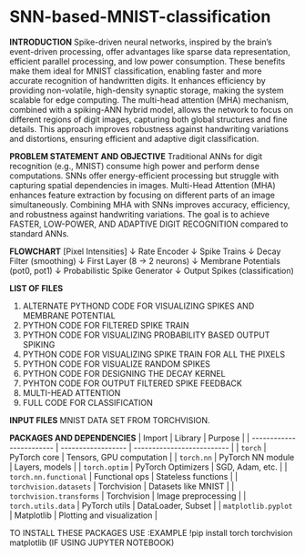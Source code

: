# SNN-based-MNIST-classification

**INTRODUCTION**
Spike-driven neural networks, inspired by the brain’s event-driven processing, offer advantages like sparse data representation, efficient parallel processing, and low power consumption. These benefits make them ideal for MNIST classification, enabling faster and more accurate recognition of handwritten digits.
It enhances efficiency by providing non-volatile, high-density synaptic storage, making the system scalable for edge computing. The multi-head attention (MHA) mechanism, combined with a spiking-ANN hybrid model, allows the network to focus on different regions of digit images, capturing both global structures and fine details. This approach improves robustness against handwriting variations and distortions, ensuring efficient and adaptive digit classification.

**PROBLEM STATEMENT AND OBJECTIVE**
Traditional ANNs for digit recognition (e.g., MNIST) consume high power and perform dense computations.
SNNs offer energy-efficient processing but struggle with capturing spatial dependencies in images.
Multi-Head Attention (MHA) enhances feature extraction by focusing on different parts of an image simultaneously.
Combining MHA with SNNs improves accuracy, efficiency, and robustness against handwriting variations.
The goal is to achieve FASTER, LOW-POWER, AND ADAPTIVE DIGIT RECOGNITION compared to standard ANNs. 

**FLOWCHART**
[Pixel Intensities]
       ↓
  Rate Encoder
       ↓
  Spike Trains
       ↓
  Decay Filter (smoothing)
       ↓
  First Layer (8 → 2 neurons)
       ↓
  Membrane Potentials (pot0, pot1)
       ↓
Probabilistic Spike Generator
       ↓
  Output Spikes (classification)


  **LIST OF FILES**
  1) ALTERNATE PYTHOND CODE FOR VISUALIZING SPIKES AND MEMBRANE POTENTIAL
  2) PYTHON CODE FOR FILTERED SPIKE TRAIN
  3) PYTHON CODE FOR VISUALIZING PROBABILITY BASED OUTPUT SPIKING
  4) PYTHON CODE FOR VISUALIZING SPIKE TRAIN FOR ALL THE PIXELS
  5) PYTHON CODE FOR VISUALIZE RANDOM SPIKES
  6) PYTHON CODE FOR DESIGNING THE DECAY KERNEL
  7) PYHTON CODE FOR OUTPUT FILTERED SPIKE FEEDBACK
  8) MULTI-HEAD ATTENTION
  9) FULL CODE FOR CLASSIFICATION

**INPUT FILES**
MNIST DATA SET FROM TORCHVISION.

**PACKAGES AND DEPENDENCIES**
| Import                   | Library            | Purpose                    |
| ------------------------ | ------------------ | -------------------------- |
| `torch`                  | PyTorch core       | Tensors, GPU computation   |
| `torch.nn`               | PyTorch NN module  | Layers, models             |
| `torch.optim`            | PyTorch Optimizers | SGD, Adam, etc.            |
| `torch.nn.functional`    | Functional ops     | Stateless functions        |
| `torchvision.datasets`   | Torchvision        | Datasets like MNIST        |
| `torchvision.transforms` | Torchvision        | Image preprocessing        |
| `torch.utils.data`       | PyTorch utils      | DataLoader, Subset         |
| `matplotlib.pyplot`      | Matplotlib         | Plotting and visualization |

TO INSTALL THESE PACKAGES USE  :EXAMPLE
!pip install torch torchvision matplotlib (IF USING JUPYTER NOTEBOOK)

